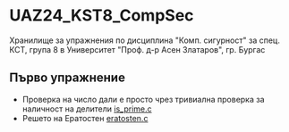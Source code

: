 # UAZ24_KST8_CompSec

Хранилище за упражнения по дисциплина "Комп. сигурност" за спец. КСТ, група 8 в Университет "Проф. д-р Асен Златаров", гр. Бургас

## Първо упражнение
- Проверка на число дали е просто чрез тривиална проверка за наличност на делители [is_prime.c](https://github.com/peshopbs2/UAZ24_KST8_CompSec/blob/main/is_prime.c)
- Решето на Ератостен [eratosten.c](https://github.com/peshopbs2/UAZ24_KST8_CompSec/blob/main/eratosten.c)
